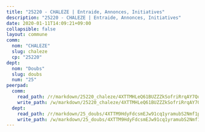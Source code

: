 ```yaml
---
title: "25220 - CHALEZE | Entraide, Annonces, Initiatives"
description: "25220 - CHALEZE | Entraide, Annonces, Initiatives"
date: 2020-01-11T14:09:21+09:00
collapsible: false
layout: commune
comm:
  nom: "CHALEZE"
  slug: chaleze
  cp: "25220"
dept:
  nom: "Doubs"
  slug: doubs
  num: "25"
peerpad:
  comm:
    read_path: /r/markdown/25220_chaleze/4XTTMHLeQ61BUZZZkSofriRrqAY7QoCep3e4iWKLy6LhZcY8X
    write_path: /w/markdown/25220_chaleze/4XTTMHLeQ61BUZZZkSofriRrqAY7QoCep3e4iWKLy6LhZcY8X-K3TgTxxmM5fnMazhMBqf5D6uPrSqqPkj1u7d4n2Wi4sDbhL5pRvYd6izQWsMEcPHiZPefRXS2W9UVjNCJGHEgspHC3nuJ9knw6jvVS6SjzR5cVvhmE7p4urkxtEAw6PuZxWJzV5R
  dept:
    read_path: /r/markdown/25_doubs/4XTTM9HdyFdcsmEJw91cq1yramubS2Nmf1ps2s84xcMxY74Zv
    write_path: /w/markdown/25_doubs/4XTTM9HdyFdcsmEJw91cq1yramubS2Nmf1ps2s84xcMxY74Zv-K3TgURza6A4QY75MscA2g52nUX9tjMQaHW9mgBSgyRKNNp3M6gkaXA9iDDtpbSx22mTSZbQLYS1izbwsznz8e9u5BERCmGKxZ379xV2nAaDe1bGyxrjytc7G1EcbGtknRFYQ1Lxp
---
```


